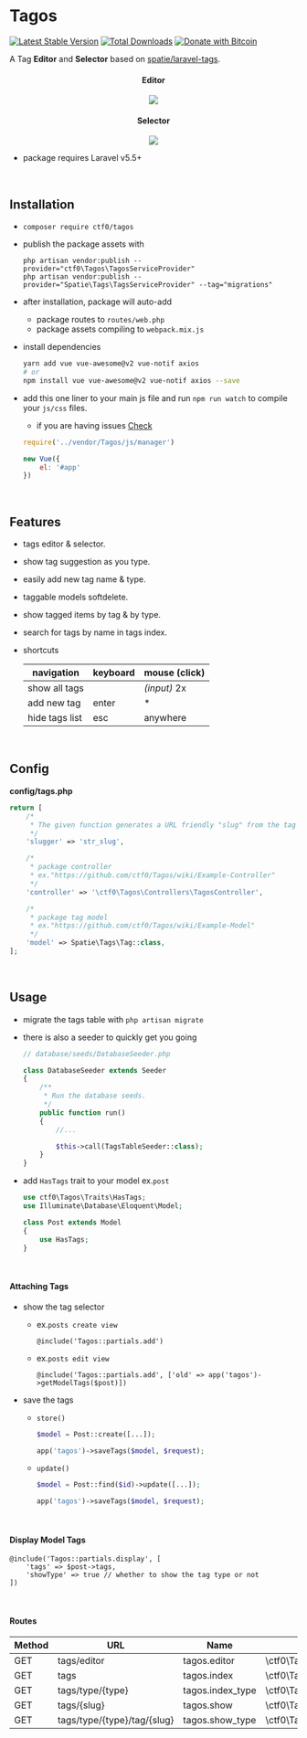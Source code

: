 # Tagos

[![Latest Stable Version](https://img.shields.io/packagist/v/ctf0/tagos.svg)](https://packagist.org/packages/ctf0/tagos) [![Total Downloads](https://img.shields.io/packagist/dt/ctf0/tagos.svg)](https://packagist.org/packages/ctf0/tagos)
[![Donate with Bitcoin](https://en.cryptobadges.io/badge/micro/16ri7Hh848bw7vxbEevKHFuHXLmsV8Vc9L)](https://en.cryptobadges.io/donate/16ri7Hh848bw7vxbEevKHFuHXLmsV8Vc9L)

A Tag **Editor** and **Selector** based on [spatie/laravel-tags](https://github.com/spatie/laravel-tags).

<h4 align="center">Editor</h4>
<p align="center">
    <img src="https://user-images.githubusercontent.com/7388088/38246148-1a34865a-3741-11e8-99bd-51afd10df282.png">
</p>
<h4 align="center">Selector</h4>
<p align="center">
    <img src="https://user-images.githubusercontent.com/7388088/38068467-9407081a-3311-11e8-83a5-eea196fb00e3.png">
</p>

- package requires Laravel v5.5+

<br>

## Installation

- `composer require ctf0/tagos`

- publish the package assets with

    `php artisan vendor:publish --provider="ctf0\Tagos\TagosServiceProvider"`  
    `php artisan vendor:publish --provider="Spatie\Tags\TagsServiceProvider" --tag="migrations"`

- after installation, package will auto-add
    + package routes to `routes/web.php`
    + package assets compiling to `webpack.mix.js`

- install dependencies

    ```bash
    yarn add vue vue-awesome@v2 vue-notif axios
    # or
    npm install vue vue-awesome@v2 vue-notif axios --save
    ```

- add this one liner to your main js file and run `npm run watch` to compile your `js/css` files.
    - if you are having issues [Check](https://ctf0.wordpress.com/2017/09/12/laravel-mix-es6/)

    ```js
    require('../vendor/Tagos/js/manager')

    new Vue({
        el: '#app'
    })
    ```

<br>

## Features
- tags editor & selector.
- show tag suggestion as you type.
- easily add new tag name & type.
- taggable models softdelete.
- show tagged items by tag & by type.
- search for tags by name in tags index.
- shortcuts

    |   navigation   | keyboard | mouse (click) |
    |----------------|----------|---------------|
    | show all tags  |          | *(input)* 2x  |
    | add new tag    | enter    | *             |
    | hide tags list | esc      | anywhere      |

<br>

## Config
**config/tags.php**

```php
return [
    /*
     * The given function generates a URL friendly "slug" from the tag name property before saving it.
     */
    'slugger' => 'str_slug',

    /*
     * package controller
     * ex."https://github.com/ctf0/Tagos/wiki/Example-Controller"
     */
    'controller' => '\ctf0\Tagos\Controllers\TagosController',

    /*
     * package tag model
     * ex."https://github.com/ctf0/Tagos/wiki/Example-Model"
     */
    'model' => Spatie\Tags\Tag::class,
];
```

<br>

## Usage

- migrate the tags table with `php artisan migrate`

- there is also a seeder to quickly get you going
    ```php
    // database/seeds/DatabaseSeeder.php

    class DatabaseSeeder extends Seeder
    {
        /**
         * Run the database seeds.
         */
        public function run()
        {
            //...

            $this->call(TagsTableSeeder::class);
        }
    }
    ```

- add `HasTags` trait to your model ex.`post`

    ```php
    use ctf0\Tagos\Traits\HasTags;
    use Illuminate\Database\Eloquent\Model;

    class Post extends Model
    {
        use HasTags;
    }
    ```

<br>

#### Attaching Tags

- show the tag selector
    + ex.`posts create view`

        ```blade
        @include('Tagos::partials.add')
        ```

    + ex.`posts edit view`

        ```blade
        @include('Tagos::partials.add', ['old' => app('tagos')->getModelTags($post)])
        ```

- save the tags
    + `store()`

        ```php
        $model = Post::create([...]);

        app('tagos')->saveTags($model, $request);
        ```

    + `update()`

        ```php
        $model = Post::find($id)->update([...]);

        app('tagos')->saveTags($model, $request);
        ```

<br>

#### Display Model Tags

```blade
@include('Tagos::partials.display', [
    'tags' => $post->tags,
    'showType' => true // whether to show the tag type or not
])
```

<br>

#### Routes

| Method |             URL             |         Name        |                        Action                        |
|--------|-----------------------------|---------------------|------------------------------------------------------|
| GET    | tags/editor                 | tagos.editor        | \ctf0\Tagos\Controllers\TagosController@editor       |
| GET    | tags                        | tagos.index         | \ctf0\Tagos\Controllers\TagosController@index        |
| GET    | tags/type/{type}            | tagos.index_type    | \ctf0\Tagos\Controllers\TagosController@indexByType  |
| GET    | tags/{slug}                 | tagos.show          | \ctf0\Tagos\Controllers\TagosController@show         |
| GET    | tags/type/{type}/tag/{slug} | tagos.show_type     | \ctf0\Tagos\Controllers\TagosController@showByType   |